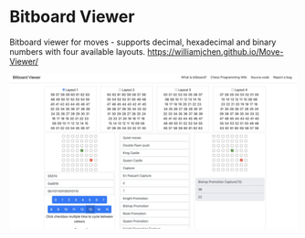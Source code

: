 # Bitboard Viewer
Bitboard viewer for moves - supports decimal, hexadecimal and binary numbers with four available layouts. https://williamjchen.github.io/Move-Viewer/

![Preview](./img/demo.jpg)

